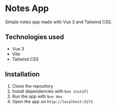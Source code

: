 # Notes App

Simple notes app made with Vue 3 and Tailwind CSS.

## Technologies used

- Vue 3
- Vite
- Tailwind CSS

## Installation

1. Clone the repository
2. Install dependencies with `bun install`
3. Run the app with `bun dev`
4. Open the app on `http://localhost:5173`

